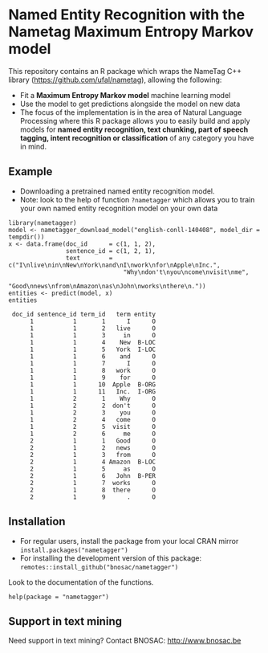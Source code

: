 # Named Entity Recognition with the Nametag Maximum Entropy Markov model 

This repository contains an R package which wraps the NameTag C++ library (https://github.com/ufal/nametag), allowing the following:
  
- Fit a **Maximum Entropy Markov model** machine learning model
- Use the model to get predictions alongside the model on new data
- The focus of the implementation is in the area of Natural Language Processing where this R package allows you to easily build and apply models for **named entity recognition, text chunking, part of speech tagging, intent recognition or classification** of any category you have in mind.


## Example

- Downloading a pretrained named entity recognition model. 
- Note: look to the help of function `?nametagger` which allows you to train your own named entity recognition model on your own data

```
library(nametagger)
model <- nametagger_download_model("english-conll-140408", model_dir = tempdir())
x <- data.frame(doc_id      = c(1, 1, 2),
                sentence_id = c(1, 2, 1),
                text        = c("I\nlive\nin\nNew\nYork\nand\nI\nwork\nfor\nApple\nInc.", 
                                "Why\ndon't\nyou\ncome\nvisit\nme", 
                                "Good\nnews\nfrom\nAmazon\nas\nJohn\nworks\nthere\n."))
entities <- predict(model, x)                          
entities

 doc_id sentence_id term_id   term entity
      1           1       1      I      O
      1           1       2   live      O
      1           1       3     in      O
      1           1       4    New  B-LOC
      1           1       5   York  I-LOC
      1           1       6    and      O
      1           1       7      I      O
      1           1       8   work      O
      1           1       9    for      O
      1           1      10  Apple  B-ORG
      1           1      11   Inc.  I-ORG
      1           2       1    Why      O
      1           2       2  don't      O
      1           2       3    you      O
      1           2       4   come      O
      1           2       5  visit      O
      1           2       6     me      O
      2           1       1   Good      O
      2           1       2   news      O
      2           1       3   from      O
      2           1       4 Amazon  B-LOC
      2           1       5     as      O
      2           1       6   John  B-PER
      2           1       7  works      O
      2           1       8  there      O
      2           1       9      .      O
```

## Installation

- For regular users, install the package from your local CRAN mirror `install.packages("nametagger")`
- For installing the development version of this package: `remotes::install_github("bnosac/nametagger")`

Look to the documentation of the functions.

```
help(package = "nametagger")
```

## Support in text mining

Need support in text mining?
Contact BNOSAC: http://www.bnosac.be
